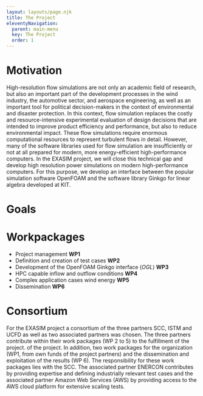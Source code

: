 ```yaml
---
layout: layouts/page.njk
title: The Project
eleventyNavigation:
  parent: main-menu
  key: The Project
  order: 1
---
```


# Motivation

High-resolution flow simulations are not only an academic field of research, but also an important part of the development processes in the wind industry, the automotive sector, and aerospace engineering, as well as an important tool for political decision-makers in the context of environmental and disaster protection. In this context, flow simulation replaces the costly and resource-intensive experimental evaluation of design decisions that are intended to improve product efficiency and performance, but also to reduce environmental impact. These flow simulations require enormous computational resources to represent turbulent flows in detail. However, many of the software libraries used for flow simulation are insufficiently or not at all prepared for modern, more energy-efficient high-performance computers. In the EXASIM project, we will close this technical gap and develop high resolution
power simulations on modern high-performance computers. For this purpose, we develop an interface between the popular simulation software OpenFOAM and the software library Ginkgo for linear algebra developed at KIT.

# Goals


# Workpackages
- Project management **WP1**
- Definition and creation of test cases **WP2**
- Development of the OpenFOAM Ginkgo interface (*OGL*) **WP3**
- HPC capable inflow and outflow conditions **WP4**
- Complex application cases wind energy **WP5**
- Dissemination **WP6**

# Consortium

For the EXASIM project a consortium of the three partners SCC, ISTM and UCFD as
well as two associated partners was chosen. The three partners contribute within
their work packages (WP 2 to 5) to the fulfillment of the project.  of the
project. In addition, two work packages for the organization (WP1, from own
funds of the project partners) and the dissemination and exploitation of the
results (WP 6). The responsibility for these work packages lies with the SCC.
The associated partner ENERCON contributes by providing expertise and defining
industrially relevant test cases and the associated partner Amazon Web Services
(AWS) by providing access to the AWS cloud platform for extensive scaling tests.


